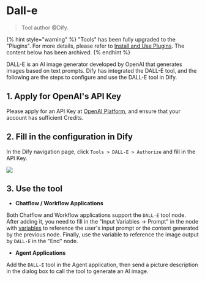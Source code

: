 # Dall-e

> Tool author @Dify.

{% hint style="warning" %}
"Tools" has been fully upgraded to the "Plugins". For more details, please refer to [Install and Use Plugins](https://docs.dify.ai/plugins/quick-start/install-plugins). The content below has been archived.
{% endhint %}

DALL-E is an AI image generator developed by OpenAI that generates images based on text prompts. Dify has integrated the DALL-E tool, and the following are the steps to configure and use the DALL-E tool in Dify.

## 1. Apply for OpenAI's API Key

Please apply for an API Key at [OpenAI Platform](https://platform.openai.com/), and ensure that your account has sufficient Credits.

## 2. Fill in the configuration in Dify

In the Dify navigation page, click `Tools > DALL-E > Authorize` and fill in the API Key.

![](https://assets-docs.dify.ai/dify-enterprise-mintlify/en/guides/tools/tool-configuration/7d4e6ec0efcad4003d406f537092b5ed.png)

## 3. Use the tool

* **Chatflow / Workflow Applications**

Both Chatflow and Workflow applications support the `DALL-E` tool node. After adding it, you need to fill in the "Input Variables → Prompt" in the node with [variables](https://docs.dify.ai/guides/workflow/variables) to reference the user's input prompt or the content generated by the previous node. Finally, use the variable to reference the image output by `DALL-E` in the "End" node.

* **Agent Applications**

Add the `DALL-E` tool in the Agent application, then send a picture description in the dialog box to call the tool to generate an AI image.
